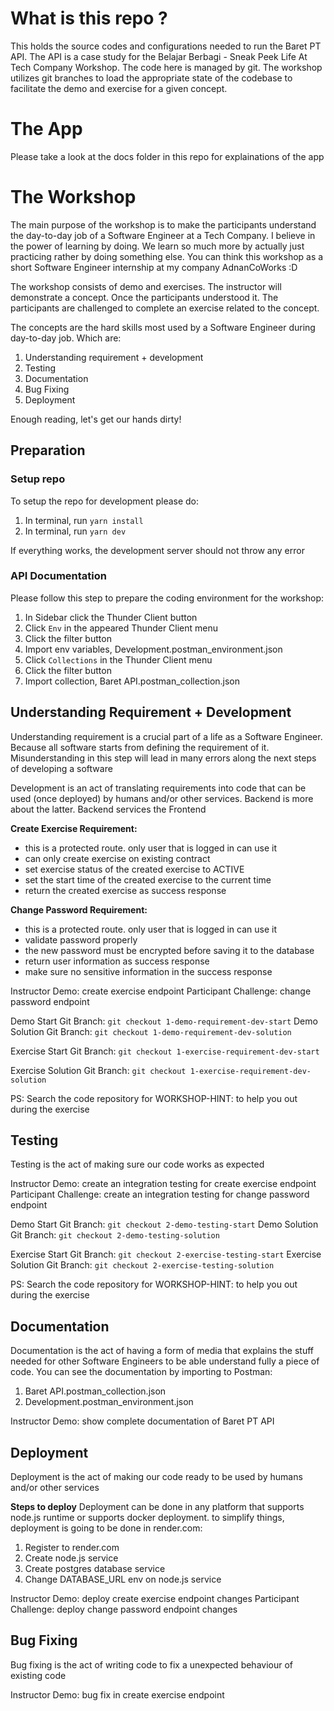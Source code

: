 # What is this repo ?

This holds the source codes and configurations needed to run the Baret PT API. The API is a case study for the Belajar Berbagi - Sneak Peek Life At Tech Company Workshop. The code here is managed by git. The workshop utilizes git branches to load the appropriate state of the codebase to facilitate the demo and exercise for a given concept.

# The App

Please take a look at the docs folder in this repo for explainations of the app

# The Workshop

The main purpose of the workshop is to make the participants understand the day-to-day job of a Software Engineer at a Tech Company. I believe in the power of learning by doing. We learn so much more by actually just practicing rather by doing something else. You can think this workshop as a short Software Engineer internship at my company AdnanCoWorks :D

The workshop consists of demo and exercises. The instructor will demonstrate a concept. Once the participants understood it. The participants are challenged to complete an exercise related to the concept.

The concepts are the hard skills most used by a Software Engineer during day-to-day job. Which are:

1. Understanding requirement + development
2. Testing
3. Documentation
4. Bug Fixing
5. Deployment

Enough reading, let's get our hands dirty!

## Preparation

### Setup repo

To setup the repo for development please do:

1. In terminal, run `yarn install`
2. In terminal, run `yarn dev`

If everything works, the development server should not throw any error

### API Documentation

Please follow this step to prepare the coding environment for the workshop:

1. In Sidebar click the Thunder Client button
2. Click `Env` in the appeared Thunder Client menu
3. Click the filter button
4. Import env variables, Development.postman_environment.json
5. Click `Collections` in the Thunder Client menu
6. Click the filter button
7. Import collection, Baret API.postman_collection.json

## Understanding Requirement + Development

Understanding requirement is a crucial part of a life as a Software Engineer. Because all software starts from defining the requirement of it. Misunderstanding in this step will lead in many errors along the next steps of developing a software

Development is an act of translating requirements into code that can be used (once deployed) by humans and/or other services. Backend is more about the latter. Backend services the Frontend

**Create Exercise Requirement:**

- this is a protected route. only user that is logged in can use it
- can only create exercise on existing contract
- set exercise status of the created exercise to ACTIVE
- set the start time of the created exercise to the current time
- return the created exercise as success response

**Change Password Requirement:**

- this is a protected route. only user that is logged in can use it
- validate password properly
- the new password must be encrypted before saving it to the database
- return user information as success response
- make sure no sensitive information in the success response

Instructor Demo: create exercise endpoint
Participant Challenge: change password endpoint

Demo Start Git Branch:
`git checkout 1-demo-requirement-dev-start`
Demo Solution Git Branch:
`git checkout 1-demo-requirement-dev-solution`

Exercise Start Git Branch:
`git checkout 1-exercise-requirement-dev-start`

Exercise Solution Git Branch:
`git checkout 1-exercise-requirement-dev-solution`

PS: Search the code repository for WORKSHOP-HINT: to help you out during the exercise

## Testing

Testing is the act of making sure our code works as expected

Instructor Demo: create an integration testing for create exercise endpoint
Participant Challenge: create an integration testing for change password endpoint

Demo Start Git Branch:
`git checkout 2-demo-testing-start`
Demo Solution Git Branch:
`git checkout 2-demo-testing-solution`

Exercise Start Git Branch:
`git checkout 2-exercise-testing-start`
Exercise Solution Git Branch:
`git checkout 2-exercise-testing-solution`

PS: Search the code repository for WORKSHOP-HINT: to help you out during the exercise

## Documentation

Documentation is the act of having a form of media that explains the stuff needed for other Software Engineers to be able understand fully a piece of code. You can see the documentation by importing to Postman:

1. Baret API.postman_collection.json
2. Development.postman_environment.json

Instructor Demo: show complete documentation of Baret PT API

## Deployment

Deployment is the act of making our code ready to be used by humans and/or other services

**Steps to deploy**
Deployment can be done in any platform that supports node.js runtime or supports docker deployment. to simplify things, deployment is going to be done in render.com:

1. Register to render.com
2. Create node.js service
3. Create postgres database service
4. Change DATABASE_URL env on node.js service

Instructor Demo: deploy create exercise endpoint changes
Participant Challenge: deploy change password endpoint changes

## Bug Fixing

Bug fixing is the act of writing code to fix a unexpected behaviour of existing code

Instructor Demo: bug fix in create exercise endpoint
